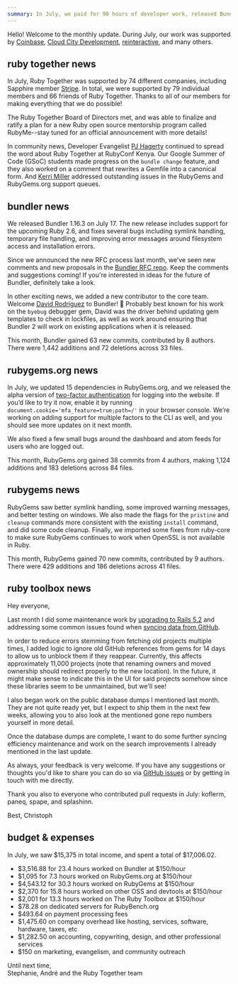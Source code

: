 ```yaml
---
summary: In July, we paid for 90 hours of developer work, released Bundler 1.16.3, and started testing an alpha release of two-factor authentication for RubyGems.org.
---
```


Hello! Welcome to the monthly update. During July, our work was supported by [Coinbase](https://coinbase.com), [Cloud City Development](http://www.cloudcity.io), [reinteractive](https://reinteractive.com/), and many others.

## ruby together news

In July, Ruby Together was supported by 74 different companies, including Sapphire member [Stripe](https://stripe.com). In total, we were supported by 79 individual members and 66 friends of Ruby Together. Thanks to all of our members for making everything that we do possible!

The Ruby Together Board of Directors met, and was able to finalize and ratify a plan for a new Ruby open source mentorship program called RubyMe--stay tuned for an official announcement with more details!

In community news, Developer Evangelist [PJ Hagerty](https://twitter.com/aspleenic) continued to spread the word about Ruby Together at RubyConf Kenya. Our Google Summer of Code (GSoC) students made progress on the `bundle change` feature, and they also worked on a comment that rewrites a Gemfile into a canonical form. And [Kerri Miller](https://twitter.com/kerrizor) addressed outstanding issues in the RubyGems and RubyGems.org support queues.

## bundler news

We released Bundler 1.16.3 on July 17. The new release includes support for the upcoming Ruby 2.6, and fixes several bugs including symlink handling, temporary file handling, and improving error messages around filesystem access and installation errors.

Since we announced the new RFC process last month, we’ve seen new comments and new proposals in the [Bundler RFC repo](https://github.com/bundler/rfcs/pulls). Keep the comments and suggestions coming! If you're interested in ideas for the future of Bundler, definitely take a look.

In other exciting news, we added a new contributor to the core team. Welcome [David Rodríguez](https://github.com/deivid-rodriguez) to Bundler! :tada: Probably best known for his work on the `byebug` debugger gem, David was the driver behind updating gem templates to check in lockfiles, as well as work around ensuring that Bundler 2 will work on existing applications when it is released.

This month, Bundler gained 63 new commits, contributed by 8 authors. There were 1,442 additions and 72 deletions across 33 files.

## rubygems.org news

In July, we updated 15 dependencies in RubyGems.org, and we released the alpha version of [two-factor authentication](https://github.com/rubygems/rubygems.org/pull/1729) for logging into the website. If you’d like to try it now, enable it by running `document.cookie='mfa_feature=true;path=/'` in your browser console. We’re working on adding support for multiple factors to the CLI as well, and you should see more updates on it next month.

We also fixed a few small bugs around the dashboard and atom feeds for users who are logged out.

This month, RubyGems.org gained 38 commits from 4 authors, making 1,124 additions and 183 deletions across 84 files.

## rubygems news

RubyGems saw better symlink handling, some improved warning messages, and better testing on windows. We also made the flags for the `pristine` and `cleanup` commands more consistent with the existing `install` command, and did some code cleanup. Finally, we imported some fixes from ruby-core to make sure RubyGems continues to work when OpenSSL is not available in Ruby.

This month, RubyGems gained 70 new commits, contributed by 9 authors. There were 429 additions and 186 deletions across 41 files.

## ruby toolbox news

Hey everyone,

Last month I did some maintenance work by [upgrading to Rails 5.2](https://github.com/rubytoolbox/rubytoolbox/pull/214) and addressing some common issues found when [syncing data from GitHub](https://github.com/rubytoolbox/rubytoolbox/pull/246).

In order to reduce errors stemming from fetching old projects multiple times, I added logic to ignore old GitHub references from gems for 14 days to allow us to unblock them if they reappear. Currently, this affects approximately 11,000 projects (note that renaming owners and moved ownership should redirect properly to the new location). In the future, it might make sense to indicate this in the UI for said projects somehow since these libraries seem to be unmaintained, but we'll see!

I also began work on the public database dumps I mentioned last month. They are not quite ready yet, but I expect to ship them in the next few weeks, allowing you to also look at the mentioned gone repo numbers yourself in more detail.

Once the database dumps are complete, I want to do some further syncing efficiency maintenance and work on the search improvements I already mentioned in the last update.

As always, your feedback is very welcome. If you have any suggestions or thoughts you'd like to share you can do so via [GitHub issues](https://github.com/rubytoolbox/rubytoolbox/issues) or by getting in touch with me directly.

Thank you also to everyone who contributed pull requests in July: koflerm, paneq, spape, and splashinn.

Best,
Christoph

## budget &amp; expenses

In July, we saw $15,375 in total income, and spent a total of $17,006.02.

* $3,516.88 for 23.4 hours worked on Bundler at $150/hour
* $1,095 for 7.3 hours worked on RubyGems.org at $150/hour
* $4,543.12 for 30.3 hours worked on RubyGems at $150/hour
* $2,370 for 15.8 hours worked on other OSS and devtools at $150/hour
* $2,001 for 13.3 hours worked on The Ruby Toolbox at $150/hour
* $78.28 on dedicated servers for RubyBench.org
* $493.64 on payment processing fees
* $1,475.60 on company overhead like hosting, services, software, hardware, taxes, etc
* $1,282.50 on accounting, copywriting, design, and other professional services
* $150 on marketing, evangelism, and community outreach

Until next time,<br>
Stephanie, André and the Ruby Together team
